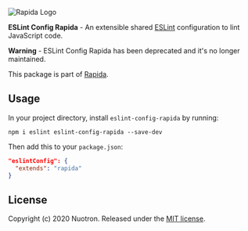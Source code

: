 ![Rapida Logo](https://user-images.githubusercontent.com/13030990/71755098-db251e80-2e91-11ea-8ce9-25349e6c087f.png)

**ESLint Config Rapida** - An extensible shared [ESLint](https://github.com/eslint/eslint) configuration to lint JavaScript code.

**Warning** - ESLint Config Rapida has been deprecated and it's no longer maintained.

This package is part of [Rapida](https://github.com/yahiarefaiea/rapida).

## Usage
In your project directory, install `eslint-config-rapida` by running:
```
npm i eslint eslint-config-rapida --save-dev
```

Then add this to your `package.json`:
```json
"eslintConfig": {
  "extends": "rapida"
}
```

## License
Copyright (c) 2020 Nuotron.
Released under the [MIT license](https://github.com/github/choosealicense.com/blob/gh-pages/LICENSE.md).
